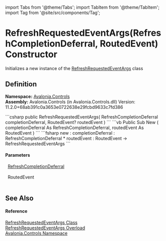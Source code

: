 import Tabs from '@theme/Tabs'; 
import TabItem from '@theme/TabItem'; 
import Tag from '@site/src/components/Tag'; 

# RefreshRequestedEventArgs(RefreshCompletionDeferral, RoutedEvent) Constructor


Initializes a new instance of the <a href="T_Avalonia_Controls_RefreshRequestedEventArgs">RefreshRequestedEventArgs</a> class



## Definition
**Namespace:** <a href="N_Avalonia_Controls">Avalonia.Controls</a>  
**Assembly:** Avalonia.Controls (in Avalonia.Controls.dll) Version: 11.2.0+68ab391c0a3653e0722638e29fcbd9633c7fd386

<Tabs groupId="api-code-preview">
<TabItem value="csharp" label="C#">
```csharp
public RefreshRequestedEventArgs(
	RefreshCompletionDeferral completionDeferral,
	RoutedEvent? routedEvent
)
```
</TabItem>
<TabItem value="vb" label="VB">
```vb
Public Sub New ( 
	completionDeferral As RefreshCompletionDeferral,
	routedEvent As RoutedEvent
)
```
</TabItem>
<TabItem value="fsharp" label="F#">
```fsharp
new : 
        completionDeferral : RefreshCompletionDeferral * 
        routedEvent : RoutedEvent -> RefreshRequestedEventArgs
```
</TabItem>
</Tabs>



#### Parameters
<dl><dt>  <a href="T_Avalonia_Controls_RefreshCompletionDeferral">RefreshCompletionDeferral</a></dt><dd> </dd><dt>  RoutedEvent</dt><dd> </dd></dl>

## See Also


#### Reference
<a href="T_Avalonia_Controls_RefreshRequestedEventArgs">RefreshRequestedEventArgs Class</a>  
<a href="Overload_Avalonia_Controls_RefreshRequestedEventArgs__ctor">RefreshRequestedEventArgs Overload</a>  
<a href="N_Avalonia_Controls">Avalonia.Controls Namespace</a>  
